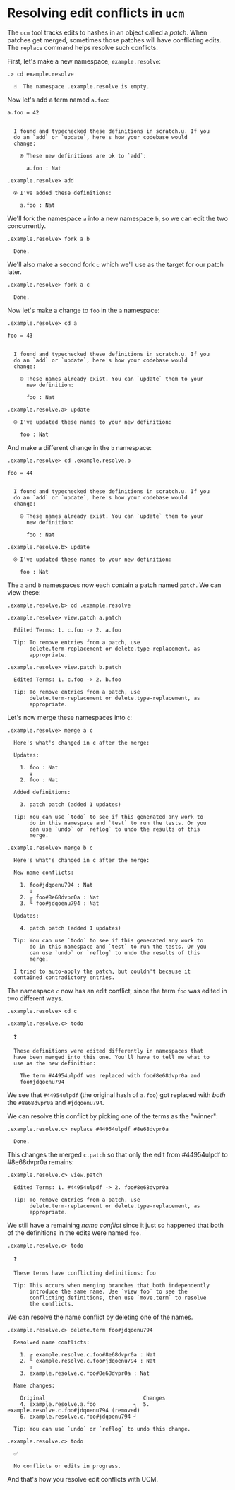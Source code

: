 # Resolving edit conflicts in `ucm`

The `ucm` tool tracks edits to hashes in an object called a _patch_. When patches get merged, sometimes those patches will have conflicting edits. The `replace` command helps resolve such conflicts.

First, let's make a new namespace, `example.resolve`:

```ucm
.> cd example.resolve

  ☝️  The namespace .example.resolve is empty.

```
Now let's add a term named `a.foo`:

```unison
a.foo = 42
```

```ucm

  I found and typechecked these definitions in scratch.u. If you
  do an `add` or `update`, here's how your codebase would
  change:
  
    ⍟ These new definitions are ok to `add`:
    
      a.foo : Nat

```
```ucm
.example.resolve> add

  ⍟ I've added these definitions:
  
    a.foo : Nat

```
We'll fork the namespace `a` into a new namespace `b`, so we can edit the two concurrently.

```ucm
.example.resolve> fork a b

  Done.

```
We'll also make a second fork `c` which we'll use as the target for our patch later.

```ucm
.example.resolve> fork a c

  Done.

```
Now let's make a change to `foo` in the `a` namespace:

```ucm
.example.resolve> cd a

```
```unison
foo = 43
```

```ucm

  I found and typechecked these definitions in scratch.u. If you
  do an `add` or `update`, here's how your codebase would
  change:
  
    ⍟ These names already exist. You can `update` them to your
      new definition:
    
      foo : Nat

```
```ucm
.example.resolve.a> update

  ⍟ I've updated these names to your new definition:
  
    foo : Nat

```
And make a different change in the `b` namespace:

```ucm
.example.resolve> cd .example.resolve.b

```
```unison
foo = 44
```

```ucm

  I found and typechecked these definitions in scratch.u. If you
  do an `add` or `update`, here's how your codebase would
  change:
  
    ⍟ These names already exist. You can `update` them to your
      new definition:
    
      foo : Nat

```
```ucm
.example.resolve.b> update

  ⍟ I've updated these names to your new definition:
  
    foo : Nat

```
The `a` and `b` namespaces now each contain a patch named `patch`. We can view these:

```ucm
.example.resolve.b> cd .example.resolve

.example.resolve> view.patch a.patch

  Edited Terms: 1. c.foo -> 2. a.foo
  
  Tip: To remove entries from a patch, use
       delete.term-replacement or delete.type-replacement, as
       appropriate.

.example.resolve> view.patch b.patch

  Edited Terms: 1. c.foo -> 2. b.foo
  
  Tip: To remove entries from a patch, use
       delete.term-replacement or delete.type-replacement, as
       appropriate.

```
Let's now merge these namespaces into `c`:

```ucm
.example.resolve> merge a c

  Here's what's changed in c after the merge:
  
  Updates:
  
    1. foo : Nat
       ↓
    2. foo : Nat
  
  Added definitions:
  
    3. patch patch (added 1 updates)
  
  Tip: You can use `todo` to see if this generated any work to
       do in this namespace and `test` to run the tests. Or you
       can use `undo` or `reflog` to undo the results of this
       merge.

```
```ucm
.example.resolve> merge b c

  Here's what's changed in c after the merge:
  
  New name conflicts:
  
    1. foo#jdqoenu794 : Nat
       ↓
    2. ┌ foo#8e68dvpr0a : Nat
    3. └ foo#jdqoenu794 : Nat
  
  Updates:
  
    4. patch patch (added 1 updates)
  
  Tip: You can use `todo` to see if this generated any work to
       do in this namespace and `test` to run the tests. Or you
       can use `undo` or `reflog` to undo the results of this
       merge.

  I tried to auto-apply the patch, but couldn't because it
  contained contradictory entries.

```
The namespace `c` now has an edit conflict, since the term `foo` was edited in two different ways.

```ucm
.example.resolve> cd c

.example.resolve.c> todo

  ❓
  
  These definitions were edited differently in namespaces that
  have been merged into this one. You'll have to tell me what to
  use as the new definition:
  
    The term #44954ulpdf was replaced with foo#8e68dvpr0a and
    foo#jdqoenu794

```
We see that `#44954ulpdf` (the original hash of `a.foo`) got replaced with _both_ the `#8e68dvpr0a` and `#jdqoenu794`.

We can resolve this conflict by picking one of the terms as the "winner":

```ucm
.example.resolve.c> replace #44954ulpdf #8e68dvpr0a

  Done.

```
This changes the merged `c.patch` so that only the edit from #44954ulpdf to  #8e68dvpr0a remains:

```ucm
.example.resolve.c> view.patch

  Edited Terms: 1. #44954ulpdf -> 2. foo#8e68dvpr0a
  
  Tip: To remove entries from a patch, use
       delete.term-replacement or delete.type-replacement, as
       appropriate.

```
We still have a remaining _name conflict_ since it just so happened that both of the definitions in the edits were named `foo`.

```ucm
.example.resolve.c> todo

  ❓
  
  These terms have conflicting definitions: foo
  
  Tip: This occurs when merging branches that both independently
       introduce the same name. Use `view foo` to see the
       conflicting definitions, then use `move.term` to resolve
       the conflicts.

```
We can resolve the name conflict by deleting one of the names.

```ucm
.example.resolve.c> delete.term foo#jdqoenu794

  Resolved name conflicts:
  
    1. ┌ example.resolve.c.foo#8e68dvpr0a : Nat
    2. └ example.resolve.c.foo#jdqoenu794 : Nat
       ↓
    3. example.resolve.c.foo#8e68dvpr0a : Nat
  
  Name changes:
  
    Original                               Changes
    4. example.resolve.a.foo            ┐  5. example.resolve.c.foo#jdqoenu794 (removed)
    6. example.resolve.c.foo#jdqoenu794 ┘  
  
  Tip: You can use `undo` or `reflog` to undo this change.

.example.resolve.c> todo

  ✅
  
  No conflicts or edits in progress.

```
And that's how you resolve edit conflicts with UCM.
